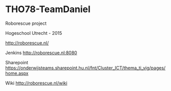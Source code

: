 # THO78-TeamDaniel 
Roborescue project

Hogeschool Utrecht - 2015


http://roborescue.nl/

Jenkins http://roborescue.nl:8080

Sharepoint https://onderwijsteams.sharepoint.hu.nl/fnt/Cluster_ICT/thema_ti_vig/pages/home.aspx

Wiki http://roborescue.nl/wiki
